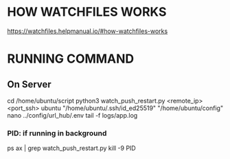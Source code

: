 # HOW WATCHFILES WORKS
https://watchfiles.helpmanual.io/#how-watchfiles-works


# RUNNING COMMAND
## On Server
cd /home/ubuntu/script
python3 watch_push_restart.py <remote_ip> <port_ssh> ubuntu "/home/ubuntu/.ssh/id_ed25519" "/home/ubuntu/config"
nano ../config/url_hub/.env
tail -f logs/app.log
### PID: if running in background
ps ax | grep watch_push_restart.py
kill -9 PID